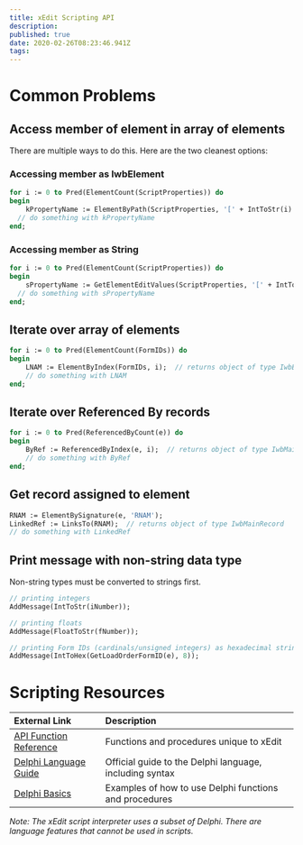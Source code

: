 ```yaml
---
title: xEdit Scripting API
description: 
published: true
date: 2020-02-26T08:23:46.941Z
tags: 
---
```


# Common Problems

## Access member of element in array of elements

There are multiple ways to do this. Here are the two cleanest options:

### Accessing member as IwbElement
```pascal
for i := 0 to Pred(ElementCount(ScriptProperties)) do
begin
	kPropertyName := ElementByPath(ScriptProperties, '[' + IntToStr(i) + ']\propertyName');  // returns object of type IwbElement
  // do something with kPropertyName
end;
```

### Accessing member as String
```pascal
for i := 0 to Pred(ElementCount(ScriptProperties)) do
begin
	sPropertyName := GetElementEditValues(ScriptProperties, '[' + IntToStr(i) + ']\propertyName');  // returns object of type String
  // do something with sPropertyName
end;
```

## Iterate over array of elements

```pascal
for i := 0 to Pred(ElementCount(FormIDs)) do
begin
	LNAM := ElementByIndex(FormIDs, i);  // returns object of type IwbElement
	// do something with LNAM
end;
```

## Iterate over Referenced By records

```pascal
for i := 0 to Pred(ReferencedByCount(e)) do
begin
	ByRef := ReferencedByIndex(e, i);  // returns object of type IwbMainRecord
	// do something with ByRef
end;
```

## Get record assigned to element

```pascal
RNAM := ElementBySignature(e, 'RNAM');
LinkedRef := LinksTo(RNAM);  // returns object of type IwbMainRecord
// do something with LinkedRef
```

## Print message with non-string data type

Non-string types must be converted to strings first.

```pascal
// printing integers
AddMessage(IntToStr(iNumber));

// printing floats
AddMessage(FloatToStr(fNumber));

// printing Form IDs (cardinals/unsigned integers) as hexadecimal strings
AddMessage(IntToHex(GetLoadOrderFormID(e), 8));
```

# Scripting Resources

External Link | Description
:--- | :---
[API Function Reference](https://tes5edit.github.io/docs/13-Scripting-Functions.html) | Functions and procedures unique to xEdit
[Delphi Language Guide](http://docwiki.embarcadero.com/RADStudio/Rio/en/Delphi_Language_Guide_Index) | Official guide to the Delphi language, including syntax 
[Delphi Basics](http://www.delphibasics.co.uk/index.html) | Examples of how to use Delphi functions and procedures

*Note: The xEdit script interpreter uses a subset of Delphi. There are language features that cannot be used in scripts.*